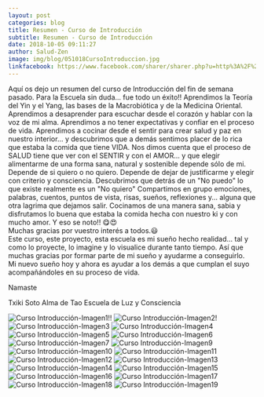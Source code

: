 ```yaml
---
layout: post
categories: blog
title: Resumen - Curso de Introducción
subtitle: Resumen - Curso de Introducción
date: 2018-10-05 09:11:27
author: Salud-Zen
image: img/blog/051018CursoIntroduccion.jpg
linkfacebook: https://www.facebook.com/sharer/sharer.php?u=http%3A%2F%2Fwww.salud-zen.com%2Fblog%2F2018%2F10%2F05%2FCursos-ResumenIntroduccion.html&amp;src=sdkpreparse
---
```

Aquí os dejo un resumen del curso de Introducción del fin de semana pasado.
Para la Escuela sin duda... fue todo un éxito!!
Aprendimos la Teoría del Yin y el Yang, las bases de la Macrobiótica y de la Medicina Oriental.
Aprendimos a desaprender para escuchar desde el corazón y hablar con la voz de mi alma.
Aprendimos a no tener expectativas y confiar en el proceso de vida.
Aprendimos a cocinar desde el sentir para crear salud y paz en nuestro interior... y descubrimos que a demás sentimos placer de lo rica que estaba la comida que tiene VIDA.
Nos dimos cuenta que el proceso de SALUD tiene que ver con el SENTIR y con el AMOR... y que elegir alimentarme de una forma sana, natural y sostenible depende sólo de mi. Depende de si quiero o no quiero. Depende de dejar de justificarme y elegir con criterio y consciencia.
Descubrimos que detrás de un "No puedo" lo que existe realmente es un "No quiero"
Compartimos en grupo emociones, palabras, cuentos, puntos de vista, risas, sueños, reflexiones y... alguna que otra lagrima que dejamos salir.
Cocinamos de una manera sana, sabia y disfrutamos lo buena que estaba la comida hecha con nuestro ki y con mucho amor. Y eso se noto!! 😋😍  
Muchas gracias por vuestro interés a todos.😃  
Este curso, este proyecto, esta escuela es mi sueño hecho realidad... tal y como lo proyecte, lo imagine y lo visualice durante tanto tiempo. Así que muchas gracias por formar parte de mi sueño y ayudarme a conseguirlo.  
Mi nuevo sueño hoy y ahora es ayudar a los demás a que cumplan el suyo acompañándoles en su proceso de vida.

Namaste  

Txiki Soto
Alma de Tao
Escuela de Luz y Consciencia


![Curso Introducción-Imagen1!!][img1]
![Curso Introducción-Imagen2!][img2]
![Curso Introducción-Imagen3][img3]
![Curso Introducción-Imagen4][img4]
![Curso Introducción-Imagen5][img5]
![Curso Introducción-Imagen6][img6]
![Curso Introducción-Imagen7][img7]
![Curso Introducción-Imagen9][img9]
![Curso Introducción-Imagen10][img10]
![Curso Introducción-Imagen11][img11]
![Curso Introducción-Imagen12][img12]
![Curso Introducción-Imagen13][img13]
![Curso Introducción-Imagen14][img14]
![Curso Introducción-Imagen15][img15]
![Curso Introducción-Imagen16][img16]
![Curso Introducción-Imagen17][img17]
![Curso Introducción-Imagen18][img18]
![Curso Introducción-Imagen19][img19]



[img1]: {{site.url}}{{site.baseurl}}/img/blog/051018CursoIntroduccion_1.jpg

[img2]: {{site.url}}{{site.baseurl}}/img/blog/051018CursoIntroduccion_2.jpg

[img3]:{{site.url}}{{site.baseurl}}/img/blog/051018CursoIntroduccion_3.jpg
[img4]:{{site.url}}{{site.baseurl}}/img/blog/051018CursoIntroduccion_4.jpg
[img5]:{{site.url}}{{site.baseurl}}/img/blog/051018CursoIntroduccion_5.jpg  
[img6]:{{site.url}}{{site.baseurl}}/img/blog/051018CursoIntroduccion_6.jpg
[img7]:{{site.url}}{{site.baseurl}}/img/blog/051018CursoIntroduccion_7.jpg

[img9]:{{site.url}}{{site.baseurl}}/img/blog/051018CursoIntroduccion_9.jpg
[img10]:{{site.url}}{{site.baseurl}}/img/blog/051018CursoIntroduccion_10.jpg
[img11]:{{site.url}}{{site.baseurl}}/img/blog/051018CursoIntroduccion_11.jpg
[img12]:{{site.url}}{{site.baseurl}}/img/blog/051018CursoIntroduccion_12.jpg
[img13]:{{site.url}}{{site.baseurl}}/img/blog/051018CursoIntroduccion_13.jpg
[img14]:{{site.url}}{{site.baseurl}}/img/blog/051018CursoIntroduccion_14.jpg
[img15]:{{site.url}}{{site.baseurl}}/img/blog/051018CursoIntroduccion_15.jpg
[img16]:{{site.url}}{{site.baseurl}}/img/blog/051018CursoIntroduccion_16.jpg
[img17]:{{site.url}}{{site.baseurl}}/img/blog/051018CursoIntroduccion_17.jpg
[img18]:{{site.url}}{{site.baseurl}}/img/blog/051018CursoIntroduccion_18.jpg
[img19]:{{site.url}}{{site.baseurl}}/img/blog/051018CursoIntroduccion_19.jpg
